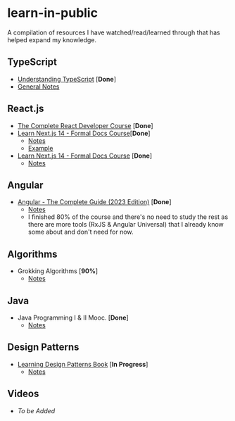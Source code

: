 # learn-in-public

A compilation of resources I have watched/read/learned through that has helped expand my knowledge.

## TypeScript

- [Understanding TypeScript](https://www.udemy.com/course/understanding-typescript/) [**Done**]
- [General Notes](/typescript)

## React.js

- [The Complete React Developer Course](https://www.udemy.com/course/react-2nd-edition/) [**Done**]
- [Learn Next.js 14 - Formal Docs Course](https://www.youtube.com/watch?v=cBg6xA5C60s)[**Done**]
  - [Notes](/react/next-admin-dashboard)
  - [Example](https://nextjs-docs-dashboard-rosy.vercel.app)
- [Learn Next.js 14 - Formal Docs Course](https://nextjs.org/learn) [**Done**]
  - [Notes](/react/next-docs-dashboard)

## Angular

- [Angular - The Complete Guide (2023 Edition)](https://www.udemy.com/course/the-complete-guide-to-angular-2/) [**Done**]
  - [Notes](/angular)
  - I finished 80% of the course and there's no need to study the rest as there are more tools (RxJS & Angular Universal) that I already know some about and don't need for now.

## Algorithms

- Grokking Algorithms [**90%**]
  - [Notes](/algorithms/grokking-algorithms)

## Java

- Java Programming I & II Mooc. [**Done**]
  - [Notes](/java/)

## Design Patterns

- [Learning Design Patterns Book](https://www.patterns.dev/) [**In Progress**]
  - [Notes](/design-patterns/learning-patterns-book)

## Videos

- <i>To be Added</i>
